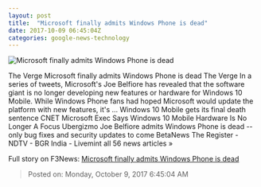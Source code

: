 ```yaml
---
layout: post
title:  "Microsoft finally admits Windows Phone is dead"
date: 2017-10-09 06:45:04Z
categories: google-news-technology
---
```


![Microsoft finally admits Windows Phone is dead](https://cdn0.vox-cdn.com/thumbor/J8Caj8Ih5-nWNuYL7hHxcLrD0uk=/0x71:1020x605/fit-in/1200x630/cdn3.vox-cdn.com/assets/4295223/windowsphone81stock1_1020.jpg)

The Verge Microsoft finally admits Windows Phone is dead The Verge In a series of tweets, Microsoft's Joe Belfiore has revealed that the software giant is no longer developing new features or hardware for Windows 10 Mobile. While Windows Phone fans had hoped Microsoft would update the platform with new features, it's ... Windows 10 Mobile gets its final death sentence CNET Microsoft Exec Says Windows 10 Mobile Hardware Is No Longer A Focus Ubergizmo Joe Belfiore admits Windows Phone is dead -- only bug fixes and security updates to come BetaNews The Register - NDTV - BGR India - Livemint all 56 news articles »


Full story on F3News: [Microsoft finally admits Windows Phone is dead](http://www.f3nws.com/n/HnvjqB)

> Posted on: Monday, October 9, 2017 6:45:04 AM
